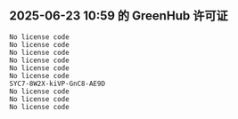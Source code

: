 ## 2025-06-23 10:59 的 GreenHub 许可证
```
No license code
No license code
No license code
No license code
No license code
No license code
SYC7-8W2X-kiVP-GnC8-AE9D
No license code
No license code
No license code
```
